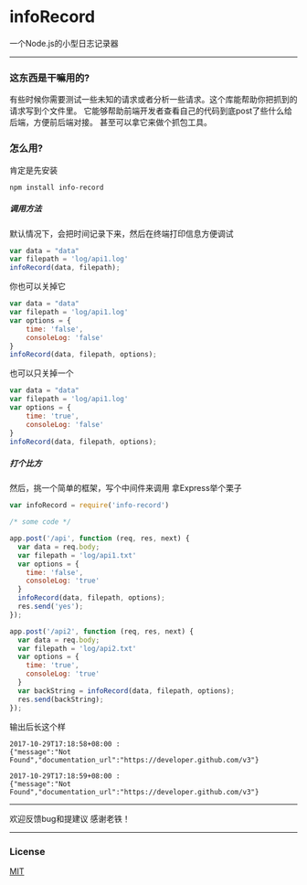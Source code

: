 # infoRecord
一个Node.js的小型日志记录器

---
### 这东西是干嘛用的?

有些时候你需要测试一些未知的请求或者分析一些请求。这个库能帮助你把抓到的请求写到个文件里。
它能够帮助前端开发者查看自己的代码到底post了些什么给后端，方便前后端对接。
甚至可以拿它来做个抓包工具。

### 怎么用?

肯定是先安装
``` 
npm install info-record
```

##### 调用方法
默认情况下，会把时间记录下来，然后在终端打印信息方便调试
``` javascript
var data = "data"
var filepath = 'log/api1.log'
infoRecord(data, filepath);
```

你也可以关掉它
``` javascript
var data = "data"
var filepath = 'log/api1.log'
var options = {
    time: 'false',
    consoleLog: 'false'
}
infoRecord(data, filepath, options);
```

也可以只关掉一个
``` javascript
var data = "data"
var filepath = 'log/api1.log'
var options = {
    time: 'true',
    consoleLog: 'false'
}
infoRecord(data, filepath, options);
```

##### 打个比方
然后，挑一个简单的框架，写个中间件来调用
拿Express举个栗子

``` javascript
var infoRecord = require('info-record')

/* some code */

app.post('/api', function (req, res, next) {
  var data = req.body;
  var filepath = 'log/api1.txt'
  var options = {
    time: 'false',
    consoleLog: 'true'
  }
  infoRecord(data, filepath, options);
  res.send('yes');
});

app.post('/api2', function (req, res, next) {
  var data = req.body;
  var filepath = 'log/api2.txt'
  var options = {
    time: 'true',
    consoleLog: 'true'
  }
  var backString = infoRecord(data, filepath, options);
  res.send(backString);
});
```

输出后长这个样
``` 
2017-10-29T17:18:58+08:00 :
{"message":"Not Found","documentation_url":"https://developer.github.com/v3"}

2017-10-29T17:18:59+08:00 :
{"message":"Not Found","documentation_url":"https://developer.github.com/v3"}
```

---

欢迎反馈bug和提建议
感谢老铁！

---

### License

[MIT](http://opensource.org/licenses/MIT)
